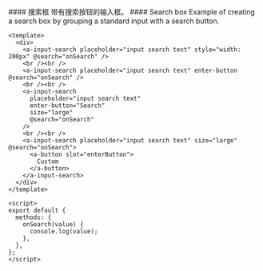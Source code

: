 <cn>
#### 搜索框
带有搜索按钮的输入框。
</cn>

<us>
#### Search box
Example of creating a search box by grouping a standard input with a search button.
</us>

```vue
<template>
  <div>
    <a-input-search placeholder="input search text" style="width: 200px" @search="onSearch" />
    <br /><br />
    <a-input-search placeholder="input search text" enter-button @search="onSearch" />
    <br /><br />
    <a-input-search
      placeholder="input search text"
      enter-button="Search"
      size="large"
      @search="onSearch"
    />
    <br /><br />
    <a-input-search placeholder="input search text" size="large" @search="onSearch">
      <a-button slot="enterButton">
        Custom
      </a-button>
    </a-input-search>
  </div>
</template>

<script>
export default {
  methods: {
    onSearch(value) {
      console.log(value);
    },
  },
};
</script>
```
